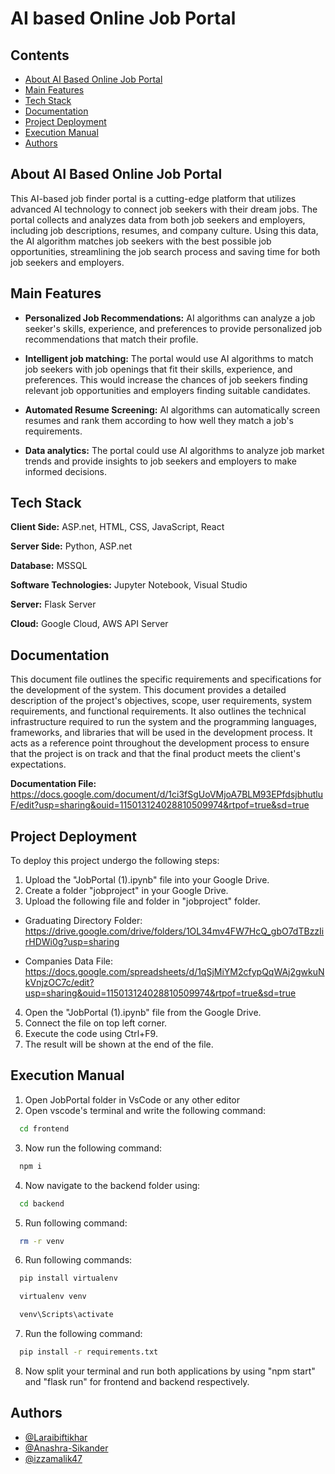 
# AI based Online Job Portal

## Contents
- [About AI Based Online Job Portal](#about-ai-based-online-job-portal)
- [Main Features](#main-features)
- [Tech Stack](#tach-stack)
- [Documentation](#documentation)
- [Project Deployment](#project-deployment)
- [Execution Manual](#Execution-Manual)
- [Authors](#authors)
## About AI Based Online Job Portal
This AI-based job finder portal is a cutting-edge platform that utilizes advanced AI technology to connect job seekers with their dream jobs. The portal collects and analyzes data from both job seekers and employers, including job descriptions, resumes, and company culture. Using this data, the AI algorithm matches job seekers with the best possible job opportunities, streamlining the job search process and saving time for both job seekers and employers.

## Main Features

- **Personalized Job Recommendations:** AI algorithms can analyze a job seeker's skills, experience, and preferences to provide personalized job recommendations that match their profile.

- **Intelligent job matching:** The portal would use AI algorithms to match job seekers with job openings that fit their skills, experience, and preferences. This would increase the chances of job seekers finding relevant job opportunities and employers finding suitable candidates.

- **Automated Resume Screening:** AI algorithms can automatically screen resumes and rank them according to how well they match a job's requirements.

- **Data analytics:** The portal could use AI algorithms to analyze job market trends and provide insights to job seekers and employers to make informed decisions.






## Tech Stack

**Client Side:** ASP.net, HTML, CSS, JavaScript, React

**Server Side:** Python, ASP.net

**Database:** MSSQL

**Software Technologies:** Jupyter Notebook, Visual Studio

**Server:** Flask Server

**Cloud:** Google Cloud, AWS API Server


## Documentation

This document file outlines the specific requirements and specifications for the development of the system. This document provides a detailed description of the project's objectives, scope, user requirements, system requirements, and functional requirements. It also outlines the technical infrastructure required to run the system and the programming languages, frameworks, and libraries that will be used in the development process. It acts as a reference point throughout the development process to ensure that the project is on track and that the final product meets the client's expectations.

**Documentation File:** https://docs.google.com/document/d/1ci3fSgUoVMjoA7BLM93EPfdsjbhutluF/edit?usp=sharing&ouid=115013124028810509974&rtpof=true&sd=true


## Project Deployment

To deploy this project undergo the following steps:

1. Upload the "JobPortal (1).ipynb" file into your Google Drive.
2. Create a folder "jobproject" in your Google Drive.
3. Upload the following file and folder in "jobproject" folder.

- Graduating Directory Folder: https://drive.google.com/drive/folders/1OL34mv4FW7HcQ_gbO7dTBzzIirHDWi0g?usp=sharing

- Companies Data File: https://docs.google.com/spreadsheets/d/1qSjMiYM2cfypQqWAj2gwkuNkVnjzOC7c/edit?usp=sharing&ouid=115013124028810509974&rtpof=true&sd=true

4. Open the "JobPortal (1).ipynb" file from the Google Drive.
5. Connect the file on top left corner.
6. Execute the code using Ctrl+F9.
7. The result will be shown at the end of the file.


## Execution Manual
1. Open JobPortal folder in VsCode or any other editor
2. Open vscode's terminal and write the following command:
```bash
  cd frontend
```
3. Now run the following command: 
```bash
  npm i
```
4. Now navigate to the backend folder using:
```bash
  cd backend
```
5. Run following command: 
```bash
  rm -r venv
```
6. Run following commands: 
```bash
  pip install virtualenv
```
```bash
  virtualenv venv
```
```bash
  venv\Scripts\activate
```
7. Run the following command:

```bash
  pip install -r requirements.txt
```  
8. Now split your terminal and run both applications by using "npm start" and "flask run" for frontend and backend respectively.
## Authors

- [@Laraibiftikhar](https://github.com/Laraibiftikhar)
- [@Anashra-Sikander](https://github.com/Anashra-Sikander)
- [@izzamalik47](https://github.com/izzamalik47)

